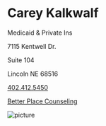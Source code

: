 # Carey Kalkwalf

Medicaid & Private Ins

7115 Kentwell Dr.

Suite 104

Lincoln NE 68516

[402.412.5450](tel:4024125450)

[Better Place Counseling](https://www.betterplacecounseling.org/)

![picture](./markdown/resources/images/cKalfwalf.jpeg)
